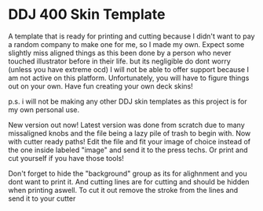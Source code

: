 # DDJ 400 Skin Template

A template that is ready for printing and cutting because I didn't want to pay a random company to make one for me, so I made my own.
Expect some slightly miss aligned things as this been done by a person who never touched illustrator before in their life. but its negligible do dont worry (unless you have extreme ocd)
I will not be able to offer support because I am not active on this platform. Unfortunately, you will have to figure things out on your own.
Have fun creating your own deck skins!

p.s. i will not be making any other DDJ skin templates as this project is for my own personal use.

New version out now! Latest version was done from scratch due to many missaligned knobs and the file being a lazy pile of trash to begin with.
Now with cutter ready paths! Edit the file and fit your image of choice instead of the one inside labeled "image" and send it to the press techs. Or print and cut yourself if you have those tools!

Don't forget to hide the "background" group as its for alighnment and you dont want to print it.
And cutting lines are for cutting and should be hidden when printing aswell. To cut it out remove the stroke from the lines and send it to your cutter
